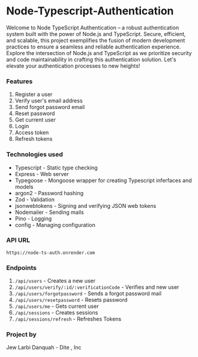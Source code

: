 # Node-Typescript-Authentication
Welcome to Node TypeScript Authentication – a robust authentication system built with the power of Node.js and TypeScript. Secure, efficient, and scalable, this project exemplifies the fusion of modern development practices to ensure a seamless and reliable authentication experience. Explore the intersection of Node.js and TypeScript as we prioritize security and code maintainability in crafting this authentication solution. Let's elevate your authentication processes to new heights!


### Features
1. Register a user
2. Verify user's email address
3. Send forgot password email
4. Reset password
5. Get current user
6. Login
7. Access token
8. Refresh tokens


### Technologies used
 
 * Typescript - Static type checking
 * Express - Web server
 * Typegoose - Mongoose wrapper for creating Typescript inferfaces and models 
 * argon2 - Password hashing
 * Zod - Validation
 * jsonwebtokens - Signing and verifying JSON web tokens
 * Nodemailer - Sending mails
 * Pino - Logging
 * config - Managing configuration

 ### API URL 

 `https://node-ts-auth.onrender.com`
 

 ### Endpoints
  1. `/api/users` - Creates a new user
  2. `/api/users/verify/:id/:verificationCode` - Verifies and new user
  3. `/api/users/forgotpassword` - Sends a forgot password mail
  4. `/api/users/resetpassword` - Resets password
  5. `/api/users/me` - Gets current user
  6. `/api/sessions` - Creates sessions
  7. `/api/sessions/refresh` - Refreshes Tokens

  ### Project by
  Jew Larbi Danquah - Dite , Inc